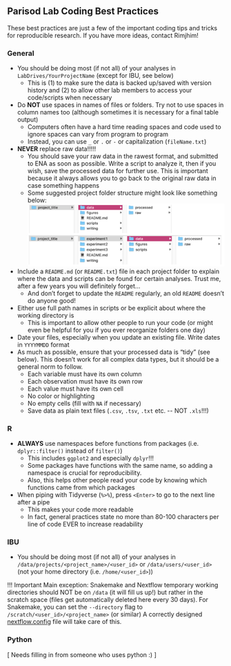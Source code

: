 ## Parisod Lab Coding Best Practices

These best practices are just a few of the important coding tips and tricks for reproducible research. If you have more ideas, contact Rimjhim!

### General

* You should be doing most (if not all) of your analyses in `LabDrives/YourProjectName` (except for IBU, see below)
	* This is (1) to make sure the data is backed up/saved with version history and (2) to allow other lab members to access your code/scripts when necessary
* Do **NOT** use spaces in names of files or folders. Try not to use spaces in column names too (although sometimes it is necessary for a final table output)
	* Computers often have a hard time reading spaces and code used to ignore spaces can vary from program to program
	* Instead, you can use `_` or `.` or `-` or capitalization (`fileName.txt`)
* **NEVER** replace raw data!!!!!
	* You should save your raw data in the rawest format, and submitted to ENA as soon as possible. Write a script to analyze it, then if you wish, save the processed data for further use. This is important because it always allows you to go back to the original raw data in case something happens
	* Some suggested project folder structure might look like something below:
![directory_structure](img/directory_structure.png)
* Include a `README.md` (or `README.txt`) file in each project folder to explain where the data and scripts can be found for certain analyses. Trust me, after a few years you will definitely forget…
	* And don’t forget to update the `README` regularly, an old `README` doesn’t do anyone good!
* Either use full path names in scripts or be explicit about where the working directory is
	* This is important to allow other people to run your code (or might even be helpful for you if you ever reorganize folders one day)
* Date your files, especially when you update an existing file. Write dates in `YYYYMMDD` format
* As much as possible, ensure that your processed data is “tidy” (see below). This doesn’t work for all complex data types, but it should be a general norm to follow.
	* Each variable must have its own column
	* Each observation must have its own row
	* Each value must have its own cell
	* No color or highlighting 
	* No empty cells (fill with `NA` if necessary)
	* Save data as plain text files (`.csv`, `.tsv`, `.txt` etc. -- NOT `.xls`!!!)

### R

* **ALWAYS** use namespaces before functions from packages (i.e. `dplyr::filter()` instead of `filter()`)
	* This includes `ggplot2` and especially `dplyr`!!!
	* Some packages have functions with the same name, so adding a namespace is crucial for reproducibility.
	* Also, this helps other people read your code by knowing which functions came from which packages
* When piping with Tidyverse (`%>%`), press `<Enter>` to go to the next line after a pipe
	* This makes your code more readable 
	* In fact, general practices state no more than 80-100 characters per line of code EVER to increase readability

### IBU

* You should be doing most (if not all) of your analyses in `/data/projects/<project_name>/<user_id>` or `/data/users/<user_id>` (not your home directory (i.e. `/home/<user_id>`))

!!! Important
	Main exception: Snakemake and Nextflow temporary working directories should NOT be on `/data` (it will fill us up!) but rather in the scratch space (files get automatically deleted here every 30 days).
	For Snakemake, you can set the `--directory` flag to `/scratch/<user_id>/<project_name>` (or similar)
	A correctly designed [nextflow.config](IBU-nextflow) file will take care of this.

### Python

[ Needs filling in from someone who uses python :) ]
